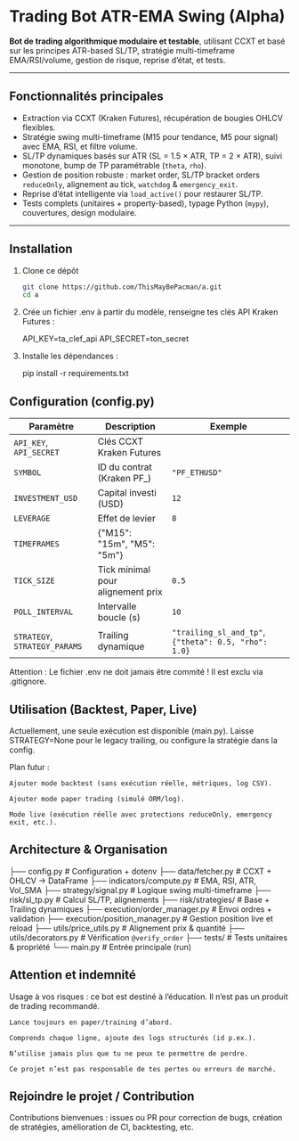 # Trading Bot ATR-EMA Swing (Alpha)

**Bot de trading algorithmique modulaire et testable**, utilisant CCXT et basé sur les principes ATR-based SL/TP, stratégie multi-timeframe EMA/RSI/volume, gestion de risque, reprise d’état, et tests.

---

##  Fonctionnalités principales

-  Extraction via CCXT (Kraken Futures), récupération de bougies OHLCV flexibles.  
-  Stratégie swing multi-timeframe (M15 pour tendance, M5 pour signal) avec EMA, RSI, et filtre volume.  
-  SL/TP dynamiques basés sur ATR (SL = 1.5 × ATR, TP = 2 × ATR), suivi monotone, bump de TP paramétrable (`theta`, `rho`).  
-  Gestion de position robuste : market order, SL/TP bracket orders `reduceOnly`, alignement au tick, `watchdog` & `emergency_exit`.  
-  Reprise d’état intelligente via `load_active()` pour restaurer SL/TP.  
-  Tests complets (unitaires + property-based), typage Python (`mypy`), couvertures, design modulaire.

---

##  Installation

1. Clone ce dépôt  
   ```bash
   git clone https://github.com/ThisMayBePacman/a.git
   cd a
2. Crée un fichier .env à partir du modèle, renseigne tes clés API Kraken Futures :

    API_KEY=ta_clef_api
    API_SECRET=ton_secret
3. Installe les dépendances :

    pip install -r requirements.txt

##  Configuration (config.py)
| Paramètre                     | Description                       | Exemple                                              |
| ----------------------------- | --------------------------------- | ---------------------------------------------------- |
| `API_KEY`, `API_SECRET`       | Clés CCXT Kraken Futures          |                                                      |
| `SYMBOL`                      | ID du contrat (Kraken PF\_)       | `"PF_ETHUSD"`                                        |
| `INVESTMENT_USD`              | Capital investi (USD)             | `12`                                                 |
| `LEVERAGE`                    | Effet de levier                   | `8`                                                  |
| `TIMEFRAMES`                  | {"M15": "15m", "M5": "5m"}        |                                                      |
| `TICK_SIZE`                   | Tick minimal pour alignement prix | `0.5`                                                |
| `POLL_INTERVAL`               | Intervalle boucle (s)             | `10`                                                 |
| `STRATEGY`, `STRATEGY_PARAMS` | Trailing dynamique                | `"trailing_sl_and_tp"`, `{"theta": 0.5, "rho": 1.0}` |

Attention : Le fichier .env ne doit jamais être commité ! Il est exclu via .gitignore.

## Utilisation (Backtest, Paper, Live)
Actuellement, une seule exécution est disponible (main.py). Laisse STRATEGY=None pour le legacy trailing, ou configure la stratégie dans la config.

Plan futur :

    Ajouter mode backtest (sans exécution réelle, métriques, log CSV).

    Ajouter mode paper trading (simulé ORM/log).

    Mode live (exécution réelle avec protections reduceOnly, emergency exit, etc.).

## Architecture & Organisation
├── config.py               # Configuration + dotenv
├── data/fetcher.py         # CCXT + OHLCV → DataFrame
├── indicators/compute.py   # EMA, RSI, ATR, Vol_SMA
├── strategy/signal.py      # Logique swing multi-timeframe
├── risk/sl_tp.py           # Calcul SL/TP, alignements
├── risk/strategies/        # Base + Trailing dynamiques
├── execution/order_manager.py  # Envoi ordres + validation
├── execution/position_manager.py # Gestion position live et reload
├── utils/price_utils.py    # Alignement prix & quantité
├── utils/decorators.py     # Vérification `@verify_order`
├── tests/                  # Tests unitaires & propriété
└── main.py                 # Entrée principale (run)

## Attention et indemnité
Usage à vos risques : ce bot est destiné à l’éducation. Il n’est pas un produit de trading recommandé.

    Lance toujours en paper/training d’abord.

    Comprends chaque ligne, ajoute des logs structurés (id p.ex.).

    N’utilise jamais plus que tu ne peux te permettre de perdre.

    Ce projet n’est pas responsable de tes pertes ou erreurs de marché.

## Rejoindre le projet / Contribution
Contributions bienvenues : issues ou PR pour correction de bugs, création de stratégies, amélioration de CI, backtesting, etc.